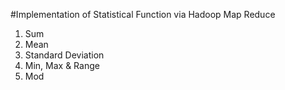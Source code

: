 #Implementation of Statistical Function via Hadoop Map Reduce 
1. Sum 
2. Mean 
3. Standard Deviation
4. Min, Max & Range
5. Mod
